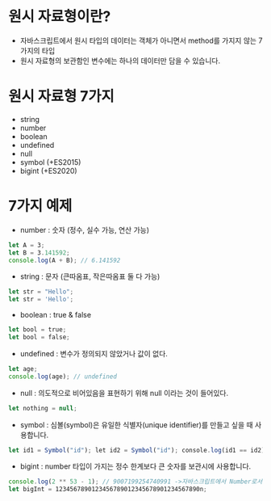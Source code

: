 # 원시 자료형이란?

- 자바스크립트에서 원시 타입의 데이터는 객체가 아니면서 method를 가지지 않는 7가지의 타입
- 원시 자료형의 보관함인 변수에는 하나의 데이터만 담을 수 있습니다.

# 원시 자료형 7가지
- string
- number
- boolean
- undefined
- null
- symbol (+ES2015)
- bigint (+ES2020)

# 7가지 예제

- number : 숫자 (정수, 실수 가능, 연산 가능)

```jsx
let A = 3;
let B = 3.141592;
console.log(A + B); // 6.141592
```

- string : 문자 (큰따옴표, 작은따옴표 둘 다 가능)

```jsx
let str = "Hello";
let str = 'Hello';
```

- boolean : true & false

```jsx
let bool = true;
let bool = false;
```

- undefined : 변수가 정의되지 않았거나 값이 없다.

```jsx
let age;
console.log(age); // undefined
```

- null : 의도적으로 비어있음을 표현하기 위해 null 이라는 것이 들어있다.

```jsx
let nothing = null;
```

- symbol : 심볼(symbol)은 유일한 식별자(unique identifier)를 만들고 싶을 때 사용합니다.

```jsx
let id1 = Symbol("id"); let id2 = Symbol("id"); console.log(id1 == id2); // false
```

- bigint : number 타입이 가지는 정수 한계보다 큰 숫자를 보관시에 사용합니다.

```jsx
console.log(2 ** 53 - 1); // 9007199254740991 ->자바스크립트에서 Number로서 연산할 수 있는 가장 큰 수
let bigInt = 1234567890123456789012345678901234567890n;
```
